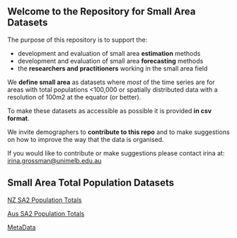 ## Welcome to the Repository for Small Area Datasets

The purpose of this repository  is to support the:
 - development and evaluation of small area **estimation** methods
 - development and evaluation of small area **forecasting** methods
 - the **researchers and practitioners** working in the small area field
 

We **define small area** as datasets where _most_ of the time series are for areas with total populations <100,000  or
spatially distributed data with a resolution of 100m2 at the equator (or better).  

To make these datasets as accessible as possible it is provided **in csv format**.

We invite demographers to **contribute to this repo** and to make suggestions on how to improve the way that the data is organised.  

If you would like to contribute or make suggestions please contact irina at: irina.grossman@unimelb.edu.au


## Small Area Total Population Datasets

[NZ SA2 Population Totals](https://raw.githubusercontent.com/demographic-datasets-network/demographic-datasets-network.github.io/main/datasets/totals/NZ_ERPs_1996-2020_2020geog.csv)

[Aus SA2 Population Totals](https://github.com/demographic-datasets-network/demographic-datasets-network.github.io/blob/main/datasets/totals/Aus_ERPs_SA2_ASGS2011_1991-2016_totals.csv)

[MetaData](https://github.com/demographic-datasets-network/demographic-datasets-network.github.io/blob/main/datasets/totals/SmallAreaDatasets_info.csv)
